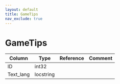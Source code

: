 ```yaml
---
layout: default
title: GameTips
nav_exclude: true
---
```

# GameTips

| Column | Type | Reference | Comment |
|--------|------|-----------|---------|
|ID|int32|||
|Text_lang|locstring|||

